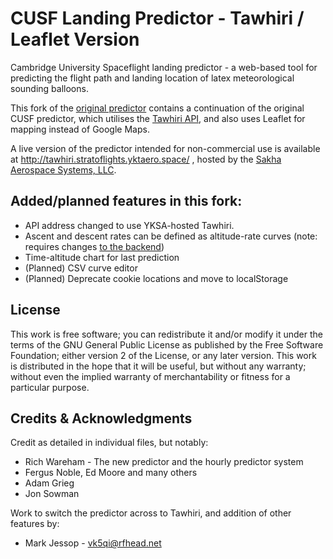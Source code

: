 # CUSF Landing Predictor - Tawhiri / Leaflet Version

Cambridge University Spaceflight landing predictor - a web-based tool for predicting the flight path and landing location of latex meteorological sounding balloons. 

This fork of the [original predictor](https://github.com/jonsowman/cusf-standalone-predictor) contains a continuation of the original CUSF predictor, which utilises the [Tawhiri API](https://github.com/projecthorus/tawhiri/), and also uses Leaflet for mapping instead of Google Maps. 

A live version of the predictor intended for non-commercial use is available at http://tawhiri.stratoflights.yktaero.space/ , hosted by the [Sakha Aerospace Systems, LLC](https://www.yksa.space).

## Added/planned features in this fork:
- API address changed to use YKSA-hosted Tawhiri.
- Ascent and descent rates can be defined as altitude-rate curves (note: requires changes [to the backend](https://github.com/YKSA-Sakha-Aerospace-Systems/tawhiri))
- Time-altitude chart for last prediction
- (Planned) CSV curve editor
- (Planned) Deprecate cookie locations and move to localStorage

## License

This work is free software; you can redistribute it and/or modify it under the terms of the GNU General Public License as published by the Free Software Foundation; either version 2 of the License, or any later version. This work is distributed in the hope that it will be useful, but without any warranty; without even the implied warranty of merchantability or fitness for a particular purpose.  

## Credits & Acknowledgments
Credit as detailed in individual files, but notably:  

* Rich Wareham - The new predictor and the hourly predictor system  
* Fergus Noble, Ed Moore and many others  
* Adam Grieg
* Jon Sowman

Work to switch the predictor across to Tawhiri, and addition of other features by:
* Mark Jessop - <vk5qi@rfhead.net>
